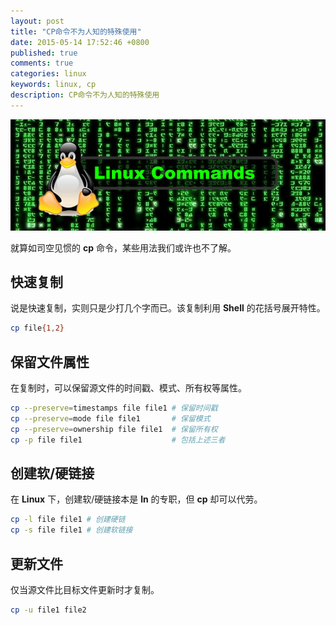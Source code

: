 ```yaml
---
layout: post
title: "CP命令不为人知的特殊使用"
date: 2015-05-14 17:52:46 +0800
published: true
comments: true
categories: linux
keywords: linux, cp
description: CP命令不为人知的特殊使用
---
```


![linux command](/images/blog/linux-command.jpg)

就算如司空见惯的 **cp** 命令，某些用法我们或许也不了解。

## 快速复制

说是快速复制，实则只是少打几个字而已。该复制利用 **Shell** 的花括号展开特性。

```sh
cp file{1,2}
```

## 保留文件属性

在复制时，可以保留源文件的时间戳、模式、所有权等属性。

```sh
cp --preserve=timestamps file file1 # 保留时间戳
cp --preserve=mode file file1       # 保留模式
cp --preserve=ownership file file1  # 保留所有权
cp -p file file1                    # 包括上述三者
```

## 创建软/硬链接

在 **Linux** 下，创建软/硬链接本是 **ln** 的专职，但 **cp** 却可以代劳。

```sh
cp -l file file1 # 创建硬链
cp -s file file1 # 创建软链接
```

## 更新文件

仅当源文件比目标文件更新时才复制。

```sh
cp -u file1 file2
```
